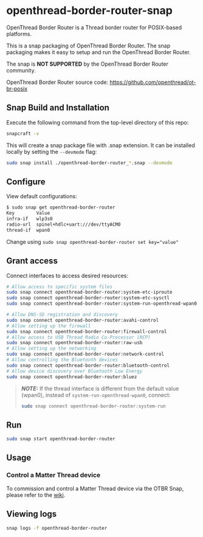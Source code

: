 # openthread-border-router-snap

OpenThread Border Router is a Thread border router for POSIX-based platforms.

This is a snap packaging of OpenThread Border Router. The snap packaging makes it easy to setup and run the OpenThread Border Router.

The snap is **NOT SUPPORTED** by the OpenThread Border Router community.

OpenThread Border Router source code: https://github.com/openthread/ot-br-posix

## Snap Build and Installation
Execute the following command from the top-level directory of this repo:
```bash
snapcraft -v
```

This will create a snap package file with .snap extension. It can be installed locally by setting the `--devmode` flag:
```bash
sudo snap install ./openthread-border-router_*.snap --devmode
```

## Configure
View default configurations:
```bash
$ sudo snap get openthread-border-router 
Key        Value
infra-if   wlp3s0
radio-url  spinel+hdlc+uart:///dev/ttyACM0
thread-if  wpan0
```

Change using `sudo snap openthread-border-router set key="value"`

## Grant access

Connect interfaces to access desired resources:
```bash
# Allow access to specific system files
sudo snap connect openthread-border-router:system-etc-iproute
sudo snap connect openthread-border-router:system-etc-sysctl
sudo snap connect openthread-border-router:system-run-openthread-wpan0

# Allow DNS-SD registration and discovery
sudo snap connect openthread-border-router:avahi-control
# Allow setting up the firewall
sudo snap connect openthread-border-router:firewall-control
# Allow access to USB Thread Radio Co-Processor (RCP)
sudo snap connect openthread-border-router:raw-usb
# Allow setting up the networking
sudo snap connect openthread-border-router:network-control
# Allow controlling the Bluetooth devices
sudo snap connect openthread-border-router:bluetooth-control
# Allow device discovery over Bluetooth Low Energy
sudo snap connect openthread-border-router:bluez
```

> **_NOTE:_**  If the thread interface is different from the default value (wpan0), instead of `system-run-openthread-wpan0`, connect:
> ```bash
> sudo snap connect openthread-border-router:system-run
> ```

## Run
```bash
sudo snap start openthread-border-router
```

## Usage

### Control a Matter Thread device
To commission and control a Matter Thread device via the OTBR Snap, please refer to the [wiki](https://github.com/MonicaisHer/openthread-border-router-snap/wiki/Commission-and-control-a-Matter-Thread-device-via-the-OTBR-Snap).

## Viewing logs
```bash
snap logs -f openthread-border-router
```

